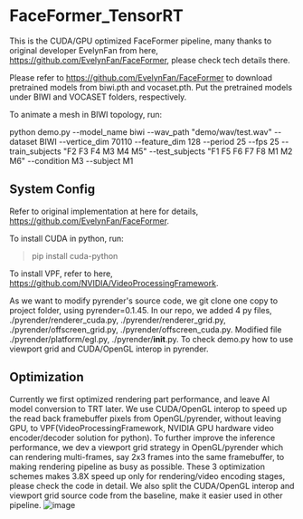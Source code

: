 # FaceFormer_TensorRT

This is the CUDA/GPU optimized FaceFormer pipeline, many thanks to original developer EvelynFan from here, https://github.com/EvelynFan/FaceFormer, please check tech details there.

Please refer to https://github.com/EvelynFan/FaceFormer to download pretrained models from biwi.pth and vocaset.pth. Put the pretrained models under BIWI and VOCASET folders, respectively.

To animate a mesh in BIWI topology, run:

 python demo.py --model_name biwi --wav_path "demo/wav/test.wav" --dataset BIWI --vertice_dim 70110  --feature_dim 128 --period 25 --fps 25 --train_subjects "F2 F3 F4 M3 M4 M5" --test_subjects "F1 F5 F6 F7 F8 M1 M2 M6" --condition M3 --subject M1

## System Config

Refer to original implementation at here for details, https://github.com/EvelynFan/FaceFormer. 

To install CUDA in python, run:

> pip install cuda-python

To install VPF, refer to here, https://github.com/NVIDIA/VideoProcessingFramework.

As we want to modify pyrender's source code, we git clone one copy to project folder, using pyrender=0.1.45. In our repo, we added 4 py files, ./pyrender/renderer_cuda.py, ./pyrender/renderer_grid.py, ./pyrender/offscreen_grid.py, ./pyrender/offscreen_cuda.py. Modified file ./pyrender/platform/egl.py, ./pyrender/__init__.py. To check demo.py how to use viewport grid and CUDA/OpenGL interop in pyrender.

## Optimization

Currently we first optimized rendering part performance, and leave AI model conversion to TRT later. We use CUDA/OpenGL interop to speed up the read back framebuffer pixels from OpenGL/pyrender, without leaving GPU, to VPF(VideoProcessingFramework, NVIDIA GPU hardware video encoder/decoder solution for python). To further improve the inference performance, we dev a viewport grid strategy in OpenGL/pyrender which can rendering multi-frames, say 2x3 frames into the same framebuffer, to making rendering pipeline as busy as possible. These 3 optimization schemes makes 3.8X speed up only for rendering/video encoding stages, please check the code in detail. We also split the CUDA/OpenGL interop and viewport grid source code from the baseline, make it easier used in other pipeline.
![image](https://github.com/wujinzhong/FaceFormer_TensorRT/assets/52945455/c9e591d6-8072-4ed7-afb2-017b15ac3f3a)
